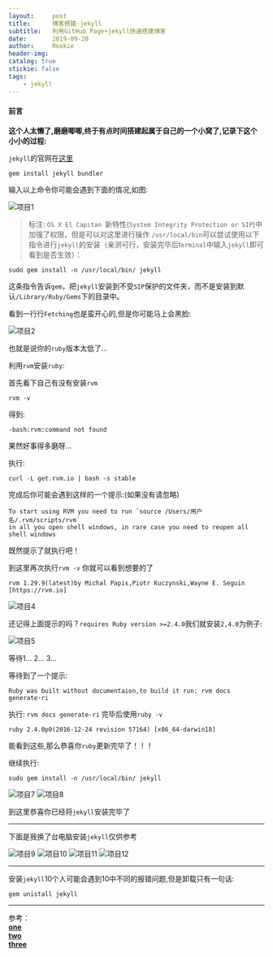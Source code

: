 ```yaml
---
layout:     post
title:      博客搭建-jekyll
subtitle:   利用GitHub Page+jekyll快速搭建博客
date:       2019-09-20
author:     Rookie
header-img: 
catalog: true
stickie: false
tags:
    - jekyll
---
```


#### 前言

**这个人太懒了,磨磨唧唧,终于有点时间搭建起属于自己的一个小窝了,记录下这个小小的过程:**


`jekyll`的官网在[这里](http://jekyllcn.com/)  

```
gem install jekyll bundler
```
输入以上命令你可能会遇到下面的情况,如图:

![项目1](/img/20190920/1.jpg)

>标注: `OS X El Capitan `新特性(`System Integrity Protection or SIP`)中加强了权限，但是可以对这里进行操作 `/usr/local/bin`可以尝试使用以下指令进行`jekyll`的安装（亲测可行，安装完毕后t`erminal`中输入`jekyll`即可看到是否生效）：

```
sudo gem install -n /usr/local/bin/ jekyll
```
这条指令告诉`gem`，把`jekyll`安装到不受`SIP`保护的文件夹，而不是安装到默认`/Library/Ruby/Gems`下的目录中。

看到一行行`Fetching`也是蛮开心的,但是你可能马上会黑脸:

![项目2](/img/20190920/2.jpg)

也就是说你的`ruby`版本太低了...

利用`rvm`安装`ruby`:

首先看下自己有没有安装`rvm`

```
rvm -v
```

得到:

```
-bash:rvm:command not found
```

果然好事得多磨呀...

执行:

```
curl -L get.rvm.io | bash -s stable
```

完成后你可能会遇到这样的一个提示:(如果没有请忽略)

```
To start using RVM you need to run `source /Users/用户名/.rvm/scripts/rvm`  
in all you open shell windows, in rare case you need to reopen all shell windows
```

既然提示了就执行吧！

到这里再次执行`rvm -v` 你就可以看到想要的了

```
rvm 1.29.9(latest)by Michal Papis,Piotr Kuczynski,Wayne E. Seguin [https://rvm.io]
```

![项目4](/img/20190920/4.jpg)

还记得上面提示的吗？`requires Ruby version >=2.4.0`我们就安装`2,4.0`为例子:

![项目5](/img/20190920/5.jpg)

等待1... 2... 3...

等待到了一个提示:

```
Ruby was built without documentaion,to build it run: rvm docs generate-ri 
```

执行: `rvm docs generate-ri` 完毕后使用`ruby -v`

```
ruby 2.4.0p0(2016-12-24 revision 57164) [x86_64-darwin18]
```
能看到这些,那么恭喜你`ruby`更新完毕了！！！

继续执行:

```
sudo gem install -n /usr/local/bin/ jekyll
```

![项目7](/img/20190920/7.jpg)
![项目8](/img/20190920/8.jpg)

到这里恭喜你已经将`jekyll`安装完毕了

---
下面是我换了台电脑安装`jekyll`仅供参考

![项目9](/img/20190920/9.jpg)
![项目10](/img/20190920/10.jpg)
![项目11](/img/20190920/11.jpg)
![项目12](/img/20190920/12.jpg)

---
安装`jekyll`10个人可能会遇到10中不同的报错问题,但是卸载只有一句话:
```
gem unistall jekyll
```

---
参考：  
[**one**](https://www.jianshu.com/p/a97eca5254b8)  
[**two**](https://www.jianshu.com/p/c073e6fc01f5)  
[**three**](https://ruby-china.org/wiki/install_ruby_guide)





















